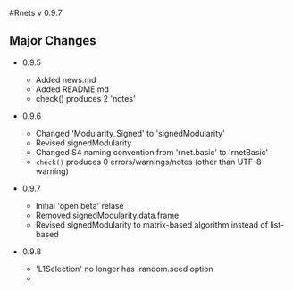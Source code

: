 #Rnets v 0.9.7

## Major Changes

* 0.9.5 
    + Added news.md
    + Added README.md
    + check() produces 2 'notes'
  
* 0.9.6
    + Changed 'Modularity_Signed' to 'signedModularity'
    + Revised signedModularity
    + Changed S4 naming convention from 'rnet.basic' to 'rnetBasic'
    + `check()` produces 0 errors/warnings/notes (other than UTF-8 warning)

* 0.9.7
    + Initial 'open beta' relase
    + Removed signedModularity.data.frame 
    + Revised signedModularity to matrix-based algorithm instead of list-based
    
* 0.9.8
    + 'L1Selection' no longer has .random.seed option
    + 
    